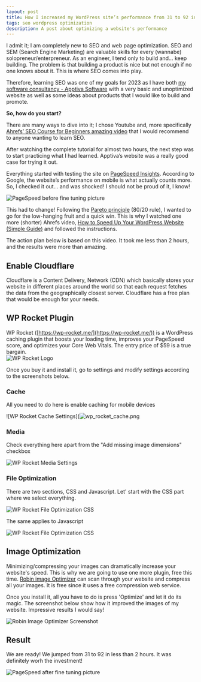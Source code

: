 ```yaml
---
layout: post
title: How I increased my WordPress site’s performance from 31 to 92 in less than 2 hours
tags: seo wordpress optimization
description: A post about optimizing a website's performance
---
```



I admit it; I am completely new to SEO and web page optimization. SEO and SEM (Search Engine Marketing) are valuable skills for every (wannabe) solopreneur/enterpreneur. As an engineer, I tend only to build and… keep building. The problem is that building a product is nice but not enough if no one knows about it. This is where SEO comes into play.

Therefore, learning SEO was one of my goals for 2023 as I have both [my software consultancy - Apptiva Software](https://apptivasoftware.com) with a very basic and unoptimized website as well as some ideas about products that I would like to build and promote.

 **So, how do you start?**

  There are many ways to dive into it; I chose Youtube and, more specifically [Ahrefs’ SEO Course for Beginners amazing video](https://www.youtube.com/watch?v=xsVTqzratPs&ab_channel=Ahrefs) that I would recommend to anyone wanting to learn SEO.

After watching the complete tutorial for almost two hours, the next step was to start practicing what I had learned. Apptiva’s website was a really good case for trying it out.

Everything started with testing the site on [PageSpeed Insights](https://pagespeed.web.dev/). According to Google, the website’s performance on mobile is what actually counts more. So, I checked it out… and was shocked! I should not be proud of it, I know!
  
  ![PageSpeed before fine tuning picture](https://github.com/dimitrispaxinos/dimitrispaxinos.github.io/blob/master/_assets/images/apptiva_performance_before.png?raw=true)


This had to change! Following the [Pareto principle](https://en.wikipedia.org/wiki/Pareto_principle) (80/20 rule), I wanted to go for the low-hanging fruit and a quick win. This is why I watched one more (shorter) Ahrefs video, [How to Speed Up Your WordPress Website (Simple Guide)]([https://www.youtube.com/watch?v=BrY6a-lsLp8&t=365s&ab_channel=Ahrefs) and followed the instructions. 

The action plan below is based on this video. It took me less than 2 hours, and the results were more than amazing.

 

## Enable Cloudflare
  
Cloudflare is a Content Delivery, Network (CDN) which basically stores your website in different places around the world so that each request fetches the data from the geographically closest server. Cloudflare has a free plan that would be enough for your needs.     

## WP Rocket Plugin

WP Rocket ([https://wp-rocket.me/](https://wp-rocket.me/)) is a WordPress caching plugin that boosts your loading time, improves your PageSpeed score, and optimizes your Core Web Vitals.  The entry price of $59 is a true bargain.  
![WP Rocket Logo](https://github.com/dimitrispaxinos/dimitrispaxinos.github.io/blob/master/_assets/images/wp-rocket-logo.png?raw=true)

Once you buy it and install it, go to settings and modify settings according to the screenshots below. 

### Cache

All you need to do here is enable caching for mobile devices


![WP Rocket Cache Settings](![wp_rocket_cache.png](https://github.com/dimitrispaxinos/dimitrispaxinos.github.io/blob/master/_assets/images/wp_rocket_cache.png?raw=true)

### Media

Check everything here apart from the "Add missing image dimensions" checkbox

![WP Rocket Media Settings](https://github.com/dimitrispaxinos/dimitrispaxinos.github.io/blob/master/_assets/images/wp_rocket_file_media.png?raw=true)

### File Optimization

There are two sections, CSS and Javascript. Let' start with the CSS part where we select everything. 

![WP Rocket File Optimization CSS](https://github.com/dimitrispaxinos/dimitrispaxinos.github.io/blob/master/_assets/images/wp_rocket_file_optimization_css.png?raw=true)

The same applies to Javascript

![WP Rocket File Optimization CSS](https://github.com/dimitrispaxinos/dimitrispaxinos.github.io/blob/master/_assets/images/wp_rocket_file_optimization_javascript.png?raw=true)


## Image Optimization

Minimizing/compressing your images can dramatically increase your website's speed. This is why we are going to use one more plugin, free this time. [Robin image Optimizer](https://wordpress.org/plugins/robin-image-optimizer/#why%20is%20this%20plugin%20free%20and%20how%20long%20it%20will%20be%20this%20way%3F) can scan through your website and compress all your images. It is free since it uses a free compression web service.

Once you install it, all you have to do is press 'Optimize' and let it do its magic. The screenshot below show how it improved the images of my website. Impressive results I would say!


![Robin Image Optimizer Screenshot](https://github.com/dimitrispaxinos/dimitrispaxinos.github.io/blob/master/_assets/images/robin-image-optimizer-screenshot.png?raw=true)



## Result

We are ready! We jumped from 31 to 92 in less than 2 hours. It was definitely  worh the investment!

![PageSpeed after fine tuning picture](https://github.com/dimitrispaxinos/dimitrispaxinos.github.io/blob/master/_assets/images/apptiva_performance_after.png?raw=true)
